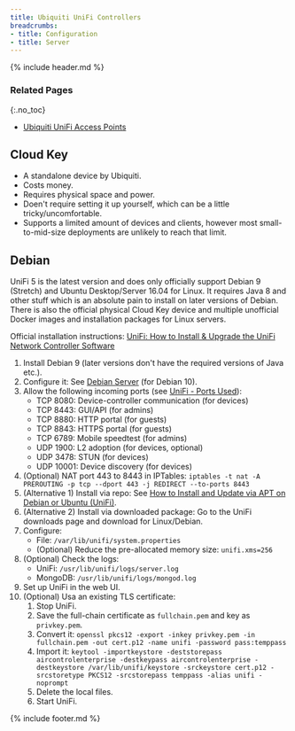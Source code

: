 ```yaml
---
title: Ubiquiti UniFi Controllers
breadcrumbs:
- title: Configuration
- title: Server
---
```

{% include header.md %}

### Related Pages
{:.no_toc}

- [Ubiquiti UniFi Access Points](../ubiquiti-unifi-aps/)

## Cloud Key

- A standalone device by Ubiquiti.
- Costs money.
- Requires physical space and power.
- Doen't require setting it up yourself, which can be a little tricky/uncomfortable.
- Supports a limited amount of devices and clients, however most small-to-mid-size deployments are unlikely to reach that limit.

## Debian

UniFi 5 is the latest version and does only officially support Debian 9 (Stretch) and Ubuntu Desktop/Server 16.04 for Linux. It requires Java 8 and other stuff which is an absolute pain to install on later versions of Debian. There is also the official physical Cloud Key device and multiple unofficial Docker images and installation packages for Linux servers.

Official installation instructions: [UniFi: How to Install & Upgrade the UniFi Network Controller Software](https://help.ubnt.com/hc/en-us/articles/360012282453-UniFi-How-to-Install-Upgrade-the-UniFi-Network-Controller-Software)

1. Install Debian 9 (later versions don't have the required versions of Java etc.).
1. Configure it: See [Debian Server](../server/../debian/) (for Debian 10).
1. Allow the following incoming ports (see [UniFi - Ports Used](https://help.ubnt.com/hc/en-us/articles/218506997-UniFi-Ports-Used)):
    - TCP 8080: Device-controller communication (for devices)
    - TCP 8443: GUI/API (for admins)
    - TCP 8880: HTTP portal (for guests)
    - TCP 8843: HTTPS portal (for guests)
    - TCP 6789: Mobile speedtest (for admins)
    - UDP 1900: L2 adoption (for devices, optional)
    - UDP 3478: STUN (for devices)
    - UDP 10001: Device discovery (for devices)
1. (Optional) NAT port 443 to 8443 in IPTables: `iptables -t nat -A PREROUTING -p tcp --dport 443 -j REDIRECT --to-ports 8443`
1. (Alternative 1) Install via repo: See [How to Install and Update via APT on Debian or Ubuntu (UniFi)](https://help.ui.com/hc/en-us/articles/220066768-UniFi-How-to-Install-and-Update-via-APT-on-Debian-or-Ubuntu).
1. (Alternative 2) Install via downloaded package: Go to the UniFi downloads page and download for Linux/Debian.
1. Configure:
    - File: `/var/lib/unifi/system.properties`
    - (Optional) Reduce the pre-allocated memory size: `unifi.xms=256`
1. (Optional) Check the logs:
    - UniFi: `/usr/lib/unifi/logs/server.log`
    - MongoDB: `/usr/lib/unifi/logs/mongod.log`
1. Set up UniFi in the web UI.
1. (Optional) Usa an existing TLS certificate:
    1. Stop UniFi.
    1. Save the full-chain certificate as `fullchain.pem` and key as `privkey.pem`.
    1. Convert it: `openssl pkcs12 -export -inkey privkey.pem -in fullchain.pem -out cert.p12 -name unifi -password pass:temppass`
    1. Import it: `keytool -importkeystore -deststorepass aircontrolenterprise -destkeypass aircontrolenterprise -destkeystore /var/lib/unifi/keystore -srckeystore cert.p12 -srcstoretype PKCS12 -srcstorepass temppass -alias unifi -noprompt`
    1. Delete the local files.
    1. Start UniFi.

{% include footer.md %}
